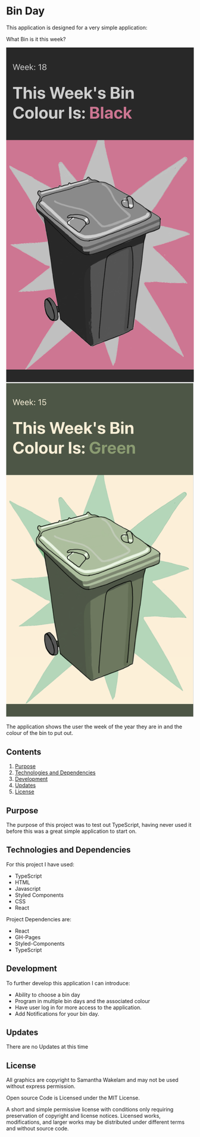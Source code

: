 # Bin Day

This application is designed for a very simple application:

What Bin is it this week?

![Black Bin](public/assets/screenshots/screenshot-black.png)
![Green Bin](public/assets/screenshots/screenshot-Green.png)

The application shows the user the week of the year they are in and the colour of the bin to put out.

## Contents

1. [Purpose](#purpose)
2. [Technologies and Dependencies](#technologies-and-dependencies)
3. [Development](#development)
4. [Updates](#updates)
5. [License](#license)

## Purpose

The purpose of this project was to test out TypeScript, having never used it before this was a great simple application to start on.

## Technologies and Dependencies

For this project I have used:

- TypeScript
- HTML
- Javascript
- Styled Components
- CSS
- React

Project Dependencies are:

- React
- GH-Pages
- Styled-Components
- TypeScript

## Development

To further develop this application I can introduce:

- Ability to choose a bin day
- Program in multiple bin days and the associated colour
- Have user log in for more access to the application.
- Add Notifications for your bin day.

## Updates

There are no Updates at this time

## License

All graphics are copyright to Samantha Wakelam and may not be used without express permission.

Open source Code is
Licensed under the MIT License.

A short and simple permissive license with conditions only requiring preservation of copyright and license notices. Licensed works, modifications, and larger works may be distributed under different terms and without source code.
